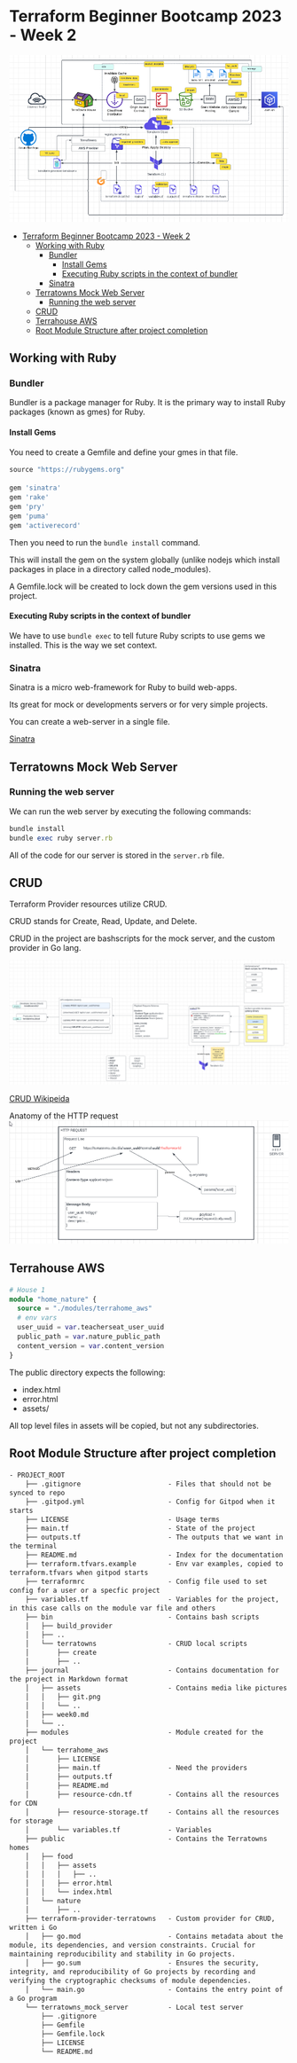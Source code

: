# Terraform Beginner Bootcamp 2023 - Week 2

![](assets/week2_connect.png)

- [Terraform Beginner Bootcamp 2023 - Week 2](#terraform-beginner-bootcamp-2023---week-2)
  - [Working with Ruby](#working-with-ruby)
    - [Bundler](#bundler)
      - [Install Gems](#install-gems)
      - [Executing Ruby scripts in the context of bundler](#executing-ruby-scripts-in-the-context-of-bundler)
    - [Sinatra](#sinatra)
  - [Terratowns Mock Web Server](#terratowns-mock-web-server)
    - [Running the web server](#running-the-web-server)
  - [CRUD](#crud)
  - [Terrahouse AWS](#terrahouse-aws)
  - [Root Module Structure after project completion](#root-module-structure-after-project-completion)

## Working with Ruby

### Bundler

Bundler is a package manager for Ruby.
It is the primary way to install Ruby packages (known as gmes) for Ruby.

#### Install Gems

You need to create a Gemfile and define your gmes in that file.

```rb
source "https://rubygems.org"

gem 'sinatra'
gem 'rake'
gem 'pry'
gem 'puma'
gem 'activerecord'
```

Then you need to run the `bundle install` command.

This will install the gem on the system globally (unlike nodejs which install packages in place in a directory called node_modules).

A Gemfile.lock will be created to lock down the gem versions used in this project.

#### Executing Ruby scripts in the context of bundler

We have to use `bundle exec` to tell future Ruby scripts to use gems we installed. This is the way we set context.

### Sinatra

Sinatra is a micro web-framework for Ruby to build web-apps.

Its great for mock or developments servers or for very simple projects.

You can create a web-server in a single file.

[Sinatra](https://sinatrarb.com/)

## Terratowns Mock Web Server

### Running the web server

We can run the web server by executing the following commands:

```rb
bundle install
bundle exec ruby server.rb
```

All of the code for our server is stored in the `server.rb` file.

## CRUD

Terraform Provider resources utilize CRUD.

CRUD stands for Create, Read, Update, and Delete.

CRUD in the project are bashscripts for the mock server, and the custom provider in Go lang.

![](assets/CRUD.png)

[CRUD Wikipeida](https://en.wikipedia.org/wiki/Create,_read,_update_and_delete)

Anatomy of the HTTP request
![](assets/anatomy_http_req.png)

## Terrahouse AWS

```tf
# House 1
module "home_nature" {
  source = "./modules/terrahome_aws"
  # env vars
  user_uuid = var.teacherseat_user_uuid
  public_path = var.nature_public_path
  content_version = var.content_version
}
```

The public directory expects the following:
- index.html
- error.html
- assets/

All top level files in assets will be copied, but not any subdirectories.

## Root Module Structure after project completion

```
- PROJECT_ROOT
    ├── .gitignore                      - Files that should not be synced to repo
    ├── .gitpod.yml                     - Config for Gitpod when it starts
    ├── LICENSE                         - Usage terms
    ├── main.tf                         - State of the project
    ├── outputs.tf                      - The outputs that we want in the terminal
    ├── README.md                       - Index for the documentation
    ├── terraform.tfvars.example        - Env var examples, copied to terraform.tfvars when gitpod starts
    ├── terraformrc                     - Config file used to set config for a user or a specfic project
    ├── variables.tf                    - Variables for the project, in this case calls on the module var file and others
    ├── bin                             - Contains bash scripts
    │   ├── build_provider
    │   ├── ..
    │   └── terratowns                  - CRUD local scripts
    │       ├── create
    │       ├── ..
    ├── journal                         - Contains documentation for the project in Markdown format
    │   ├── assets                      - Contains media like pictures
    │   │   ├── git.png
    │   │   └── ..
    │   ├── week0.md
    │   └── ..
    ├── modules                         - Module created for the project
    │   └── terrahome_aws
    │       ├── LICENSE
    │       ├── main.tf                 - Need the providers
    │       ├── outputs.tf
    │       ├── README.md
    │       ├── resource-cdn.tf         - Contains all the resources for CDN
    │       ├── resource-storage.tf     - Contains all the resources for storage
    │       └── variables.tf            - Variables
    ├── public                          - Contains the Terratowns homes
    │   ├── food
    │   │   ├── assets
    │   │   │   ├── ..
    │   │   ├── error.html
    │   │   └── index.html
    │   └── nature
    │       ├── ..
    ├── terraform-provider-terratowns   - Custom provider for CRUD, written i Go
    │   ├── go.mod                      - Contains metadata about the module, its dependencies, and version constraints. Crucial for maintaining reproducibility and stability in Go projects.
    │   ├── go.sum                      - Ensures the security, integrity, and reproducibility of Go projects by recording and verifying the cryptographic checksums of module dependencies.
    │   └── main.go                     - Contains the entry point of a Go program
    └── terratowns_mock_server          - Local test server
        ├── .gitignore
        ├── Gemfile
        ├── Gemfile.lock
        ├── LICENSE
        └── README.md
```